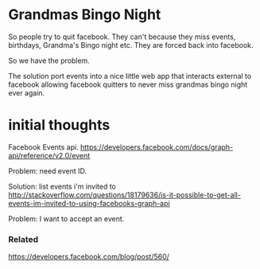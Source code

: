 Grandmas Bingo Night
====================

So people try to quit facebook. They can't because they miss events, birthdays, Grandma's Bingo night etc. They are forced back into facebook.

So we have the problem.

The solution port events into a nice little web app that interacts external to facebook allowing facebook quitters to never miss grandmas bingo night ever again.


# initial thoughts

Facebook Events api.
https://developers.facebook.com/docs/graph-api/reference/v2.0/event

Problem: need event ID.

Solution: list events i'm invited to
http://stackoverflow.com/questions/18179636/is-it-possible-to-get-all-events-im-invited-to-using-facebooks-graph-api

Problem: I want to accept an event.

### Related

https://developers.facebook.com/blog/post/560/
